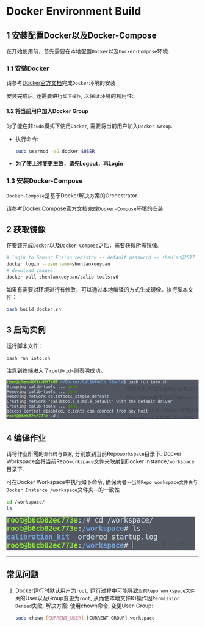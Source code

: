 # Docker Environment Build 

## 1 安装配置Docker以及Docker-Compose

在开始使用前，首先需要在本地配置`Docker`以及`Docker-Compose`环境.

### 1.1 安装Docker

请参考[Docker官方文档](https://docs.docker.com/engine/install/ubuntu/)完成`Docker`环境的安装

安装完成后, 还需要进行`如下操作`, 以保证环境的易用性:

#### 1.2 将当前用户加入Docker Group

为了能在非`sudo`模式下使用`Docker`, 需要将当前用户加入`Docker Group`.

* 执行命令:
  
    ```bash
    sudo usermod -aG docker $USER
    ```

* **为了使上述变更生效，请先Logout，再Login**

### 1.3 安装Docker-Compose

`Docker-Compose`是基于Docker解决方案的Orchestrator. 

请参考[Docker Compose官方文档](https://docs.docker.com/compose/install/)完成`Docker-Compose`环境的安装

## 2 获取镜像

在安装完成`Docker`以及`Docker-Compose`之后，需要获得所需镜像.

```bash
# login to Sensor Fusion registry -- default password -- shenlan@2017
docker login --username=shenlanxueyuan
# download images:
docker pull shenlanxueyuan/calib-tools:v0
```

如果有需要对环境进行有修改，可以通过本地编译的方式生成镜像。执行脚本文件：

```bash
bash build_docker.sh
```

## 3 启动实例

运行脚本文件：

```shell
bash run_into.sh
```

注意到终端进入了`root@<id>`则表明成功。

![image-20220411142308337](README.assets/image-20220411142308337.png)

## 4 编译作业

请将作业所需的`源代码`与`数据`, 分别放到当前Repo`workspace`目录下. Docker Workspace会将当前Repo`workspace`文件夹映射到Docker Instance`/workspace`目录下. 

可在Docker Workspace中执行如下命令, 确保两者--`当前Repo workspace文件夹`与`Docker Instance /workspace`文件夹--的一致性

```bash
cd /workspace/
ls
```

![image-20220411142926103](README.assets/image-20220411142926103.png)

------------------------

## 常见问题

1. Docker运行时默认用户为`root`, 运行过程中可能导致`当前Repo workspace文件夹`的User以及Group变更为`root`, 从而使本地文件IO操作因`Permission Denied`失败. 解决方案: 使用chown命令, 变更User-Group:

   ```bash
   sudo chown [CURRENT_USER]:[CURRENT GROUP] workspace
   ```

   
